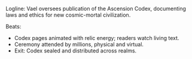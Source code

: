 ﻿---
series: 4
novella: 5
file: S4N5_CH11
type: chapter
pov: Vael
setting: Policy codex launch â€“ joint publication
word_target_min: 1201
word_target_max: 2299
status: outline
---
Logline: Vael oversees publication of the Ascension Codex, documenting laws and ethics for new cosmic-mortal civilization.

Beats:
- Codex pages animated with relic energy; readers watch living text.
- Ceremony attended by millions, physical and virtual.
- Exit: Codex sealed and distributed across realms.
